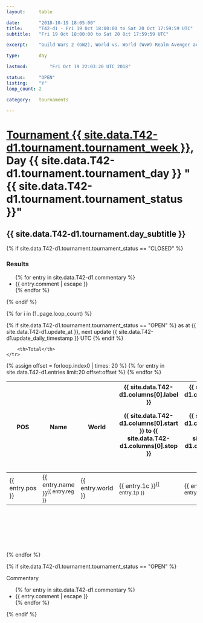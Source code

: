 ```yaml
---
layout: 	table

date: 		"2018-10-19 18:05:00"
title: 		"T42-d1 - Fri 19 Oct 18:00:00 to Sat 20 Oct 17:59:59 UTC"
subtitle: 	"Fri 19 Oct 18:00:00 to Sat 20 Oct 17:59:59 UTC"

excerpt:    "Guild Wars 2 (GW2), World vs. World (WvW) Realm Avenger achivement Tournament. \"Every Kill Counts\""

type:       day

lastmod: 		"Fri Oct 19 22:03:20 UTC 2018"

status:     "OPEN"
listing:    "Y"
loop_count: 2

category: 	tournaments

---
```

<div class="table_header">
    <h1><a href="{{ site.data.T42-d1.tournament.week_url }}">Tournament {{ site.data.T42-d1.tournament.tournament_week }}</a>, Day {{ site.data.T42-d1.tournament.tournament_day }} "{{ site.data.T42-d1.tournament.tournament_status }}"</h1>
    <h2>{{ site.data.T42-d1.tournament.day_subtitle }}</h2> 
</div>

{% if site.data.T42-d1.tournament.tournament_status == "CLOSED" %} 
<div class="commentary">
  <h3>Results</h3>
  <ul>
    {% for entry in site.data.T42-d1.commentary %}
    <li class="commentary_list">{{ entry.comment | escape }}</li>
    {% endfor %}
  </ul>
</div>
{% endif %}


{% for i in (1..page.loop_count) %}

{% if site.data.T42-d1.tournament.tournament_status == "OPEN" %} 
<span class="table_nextupdate">as at {{ site.data.T42-d1.update_at }}, next update {{ site.data.T42-d1.update_daily_timestamp }} UTC</span> 
{% endif %}

<table class="day_table">
  <colgroup>
    <col style="width:18px">
    <col style="width:55px">
    <col style="width:55px">
    <col style="width:12px">
    <col style="width:12px">
    <col style="width:12px">
    <col style="width:12px">
    <col style="width:12px">
    <col style="width:12px">
    <col style="width:12px">
    <col style="width:12px">
    <col style="width:12px">
    <col style="width:12px">
    <col style="width:12px">
    <col style="width:12px">
    <col style="width:12px">
    <col style="width:12px">
    <col style="width:12px">
    <col style="width:12px">
    <col style="width:12px">
    <col style="width:12px">
    <col style="width:12px">
    <col style="width:12px">
    <col style="width:12px">
    <col style="width:12px">
    <col style="width:12px">
    <col style="width:12px">
    <col style="width:18px">
  </colgroup>  
  <thead>
    <tr>
        <th>POS</th>
        <th class="AlignLeft">Name</th>
        <th class="AlignLeft">World</th>

<th><div class="label">{{ site.data.T42-d1.columns[0].label }}<p class="onhover">{{ site.data.T42-d1.columns[0].start }} to {{ site.data.T42-d1.columns[0].stop }}</p></div>​</th>
<th><div class="label">{{ site.data.T42-d1.columns[1].label }}<p class="onhover">{{ site.data.T42-d1.columns[1].start }} to {{ site.data.T42-d1.columns[1].stop }}</p></div>​</th>
<th><div class="label">{{ site.data.T42-d1.columns[2].label }}<p class="onhover">{{ site.data.T42-d1.columns[2].start }} to {{ site.data.T42-d1.columns[2].stop }}</p></div>​</th>
<th><div class="label">{{ site.data.T42-d1.columns[3].label }}<p class="onhover">{{ site.data.T42-d1.columns[3].start }} to {{ site.data.T42-d1.columns[3].stop }}</p></div>​</th>
<th><div class="label">{{ site.data.T42-d1.columns[4].label }}<p class="onhover">{{ site.data.T42-d1.columns[4].start }} to {{ site.data.T42-d1.columns[4].stop }}</p></div>​</th>
<th><div class="label">{{ site.data.T42-d1.columns[5].label }}<p class="onhover">{{ site.data.T42-d1.columns[5].start }} to {{ site.data.T42-d1.columns[5].stop }}</p></div>​</th>
<th><div class="label">{{ site.data.T42-d1.columns[6].label }}<p class="onhover">{{ site.data.T42-d1.columns[6].start }} to {{ site.data.T42-d1.columns[6].stop }}</p></div>​</th>
<th><div class="label">{{ site.data.T42-d1.columns[7].label }}<p class="onhover">{{ site.data.T42-d1.columns[7].start }} to {{ site.data.T42-d1.columns[7].stop }}</p></div>​</th>
<th><div class="label">{{ site.data.T42-d1.columns[8].label }}<p class="onhover">{{ site.data.T42-d1.columns[8].start }} to {{ site.data.T42-d1.columns[8].stop }}</p></div>​</th>
<th><div class="label">{{ site.data.T42-d1.columns[9].label }}<p class="onhover">{{ site.data.T42-d1.columns[9].start }} to {{ site.data.T42-d1.columns[9].stop }}</p></div>​</th>
<th><div class="label">{{ site.data.T42-d1.columns[10].label }}<p class="onhover">{{ site.data.T42-d1.columns[10].start }} to {{ site.data.T42-d1.columns[10].stop }}</p></div>​</th>

<th><div class="label">{{ site.data.T42-d1.columns[11].label }}<p class="onhover">{{ site.data.T42-d1.columns[11].start }} to {{ site.data.T42-d1.columns[11].stop }}</p></div>​</th>
<th><div class="label">{{ site.data.T42-d1.columns[12].label }}<p class="onhover">{{ site.data.T42-d1.columns[12].start }} to {{ site.data.T42-d1.columns[12].stop }}</p></div>​</th>
<th><div class="label">{{ site.data.T42-d1.columns[13].label }}<p class="onhover">{{ site.data.T42-d1.columns[13].start }} to {{ site.data.T42-d1.columns[13].stop }}</p></div>​</th>
<th><div class="label">{{ site.data.T42-d1.columns[14].label }}<p class="onhover">{{ site.data.T42-d1.columns[14].start }} to {{ site.data.T42-d1.columns[14].stop }}</p></div>​</th>
<th><div class="label">{{ site.data.T42-d1.columns[15].label }}<p class="onhover">{{ site.data.T42-d1.columns[15].start }} to {{ site.data.T42-d1.columns[15].stop }}</p></div>​</th>
<th><div class="label">{{ site.data.T42-d1.columns[16].label }}<p class="onhover">{{ site.data.T42-d1.columns[16].start }} to {{ site.data.T42-d1.columns[16].stop }}</p></div>​</th>
<th><div class="label">{{ site.data.T42-d1.columns[17].label }}<p class="onhover">{{ site.data.T42-d1.columns[17].start }} to {{ site.data.T42-d1.columns[17].stop }}</p></div>​</th>
<th><div class="label">{{ site.data.T42-d1.columns[18].label }}<p class="onhover">{{ site.data.T42-d1.columns[18].start }} to {{ site.data.T42-d1.columns[18].stop }}</p></div>​</th>
<th><div class="label">{{ site.data.T42-d1.columns[19].label }}<p class="onhover">{{ site.data.T42-d1.columns[19].start }} to {{ site.data.T42-d1.columns[19].stop }}</p></div>​</th>
<th><div class="label">{{ site.data.T42-d1.columns[20].label }}<p class="onhover">{{ site.data.T42-d1.columns[20].start }} to {{ site.data.T42-d1.columns[20].stop }}</p></div>​</th>

<th><div class="label">{{ site.data.T42-d1.columns[21].label }}<p class="onhover">{{ site.data.T42-d1.columns[21].start }} to {{ site.data.T42-d1.columns[21].stop }}</p></div>​</th>
<th><div class="label">{{ site.data.T42-d1.columns[22].label }}<p class="onhover">{{ site.data.T42-d1.columns[22].start }} to {{ site.data.T42-d1.columns[22].stop }}</p></div>​</th>
<th><div class="label">{{ site.data.T42-d1.columns[23].label }}<p class="onhover">{{ site.data.T42-d1.columns[23].start }} to {{ site.data.T42-d1.columns[23].stop }}</p></div>​</th>

        <th>Total</th>
    </tr>
  </thead>
  {% assign offset = forloop.index0 | times: 20 %}
<tbody>
{% for entry in site.data.T42-d1.entries limit:20 offset:offset %}
  <tr>
    <td class="pl{{ entry.pos }}">{{ entry.pos }}</td>
    <td class="AlignLeft">{{ entry.name }}<sup>{{ entry.reg }}</sup></td>
    <td class="AlignLeft">{{ entry.world }}</td>
    <td class="pl{{ entry.1p }}">{{ entry.1c }}<sup>{{ entry.1p }}</sup></td>
    <td class="pl{{ entry.2p }}">{{ entry.2c }}<sup>{{ entry.2p }}</sup></td>
    <td class="pl{{ entry.3p }}">{{ entry.3c }}<sup>{{ entry.3p }}</sup></td>
    <td class="pl{{ entry.4p }}">{{ entry.4c }}<sup>{{ entry.4p }}</sup></td>
    <td class="pl{{ entry.5p }}">{{ entry.5c }}<sup>{{ entry.5p }}</sup></td>
    <td class="pl{{ entry.6p }}">{{ entry.6c }}<sup>{{ entry.6p }}</sup></td>
    <td class="pl{{ entry.7p }}">{{ entry.7c }}<sup>{{ entry.7p }}</sup></td>
    <td class="pl{{ entry.8p }}">{{ entry.8c }}<sup>{{ entry.8p }}</sup></td>
    <td class="pl{{ entry.9p }}">{{ entry.9c }}<sup>{{ entry.9p }}</sup></td>
    <td class="pl{{ entry.10p }}">{{ entry.10c }}<sup>{{ entry.10p }}</sup></td>
    <td class="pl{{ entry.11p }}">{{ entry.11c }}<sup>{{ entry.11p }}</sup></td>
    <td class="pl{{ entry.12p }}">{{ entry.12c }}<sup>{{ entry.12p }}</sup></td>
    <td class="pl{{ entry.13p }}">{{ entry.13c }}<sup>{{ entry.13p }}</sup></td>
    <td class="pl{{ entry.14p }}">{{ entry.14c }}<sup>{{ entry.14p }}</sup></td>
    <td class="pl{{ entry.15p }}">{{ entry.15c }}<sup>{{ entry.15p }}</sup></td>
    <td class="pl{{ entry.16p }}">{{ entry.16c }}<sup>{{ entry.16p }}</sup></td>
    <td class="pl{{ entry.17p }}">{{ entry.17c }}<sup>{{ entry.17p }}</sup></td>
    <td class="pl{{ entry.18p }}">{{ entry.18c }}<sup>{{ entry.18p }}</sup></td>
    <td class="pl{{ entry.19p }}">{{ entry.19c }}<sup>{{ entry.19p }}</sup></td>
    <td class="pl{{ entry.20p }}">{{ entry.20c }}<sup>{{ entry.20p }}</sup></td>
    <td class="pl{{ entry.21p }}">{{ entry.21c }}<sup>{{ entry.21p }}</sup></td>
    <td class="pl{{ entry.22p }}">{{ entry.22c }}<sup>{{ entry.22p }}</sup></td>
    <td class="pl{{ entry.23p }}">{{ entry.23c }}<sup>{{ entry.23p }}</sup></td>
    <td class="pl{{ entry.24p }}">{{ entry.24c }}<sup>{{ entry.24p }}</sup></td>
    <td>{{ entry.total }}</td>
  </tr>
{% endfor %}  
</tbody>
</table>
<div class="leaderboard">
  <script async src="//pagead2.googlesyndication.com/pagead/js/adsbygoogle.js"></script>
  <!-- 728x90 -->
  <ins class="adsbygoogle"
       style="display:inline-block;width:728px;height:90px"
       data-ad-client="ca-pub-3274917281288240"
       data-ad-slot="3870538733"></ins>
  <script>
  (adsbygoogle = window.adsbygoogle || []).push({});
  </script>    
</div>
<br />
{% endfor %}

{% if site.data.T42-d1.tournament.tournament_status == "OPEN" %} 
<div class="commentary">
  <span class="commentary_title">Commentary</span>
  <ul>
    {% for entry in site.data.T42-d1.commentary %}
    <li class="commentary_list">{{ entry.comment | escape }}</li>
    {% endfor %}
  </ul>
</div>
{% endif %}


